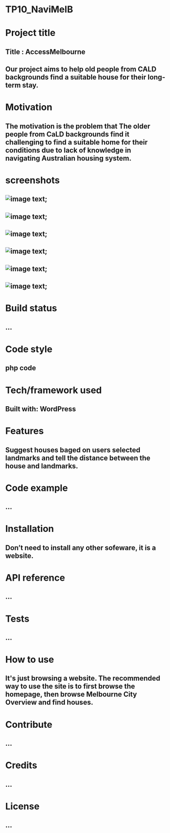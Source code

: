 # TP10_NaviMelB
# Project title
## Title : AccessMelbourne 
## Our project aims to help old people from CALD backgrounds find a suitable house for their long-term stay.
# Motivation
## The motivation is the problem that The older people from CaLD backgrounds find it challenging to find a suitable home for their conditions due to lack of knowledge in navigating Australian housing system.
# screenshots
## ![image text](https://raw.githubusercontent.com/SweedalJM/TP10_MelBAgedFriendly/master/image/Screen%20Shot%202020-09-19%20at%209.39.44%20pm.png);

## ![image text](https://raw.githubusercontent.com/SweedalJM/TP10_MelBAgedFriendly/master/image/Screen%20Shot%202020-10-18%20at%205.22.27%20pm.png);
## ![image text](https://raw.githubusercontent.com/SweedalJM/TP10_MelBAgedFriendly/master/image/Screen%20Shot%202020-10-18%20at%205.21.19%20pm.png);
## ![image text](https://raw.githubusercontent.com/SweedalJM/TP10_MelBAgedFriendly/master/image/Screen%20Shot%202020-10-18%20at%205.20.47%20pm.png);
## ![image text](https://raw.githubusercontent.com/SweedalJM/TP10_MelBAgedFriendly/master/image/Screen%20Shot%202020-10-18%20at%205.23.34%20pm.png);
## ![image text](https://raw.githubusercontent.com/SweedalJM/TP10_MelBAgedFriendly/master/image/Screen%20Shot%202020-10-18%20at%205.24.08%20pm.png);

# Build status
## ...
# Code style
## php code
# Tech/framework used
## Built with: WordPress
# Features
## Suggest houses baged on users selected landmarks and tell the distance between the house and landmarks.
# Code example
## ...
# Installation 
## Don’t need to install any other sofeware, it is a website.
# API reference
## ...
# Tests
## ...
# How to use
## It's just browsing a website. The recommended way to use the site is to first browse the homepage, then browse Melbourne City Overview and find houses.
# Contribute
## ...
# Credits
## ...
# License
## ...
